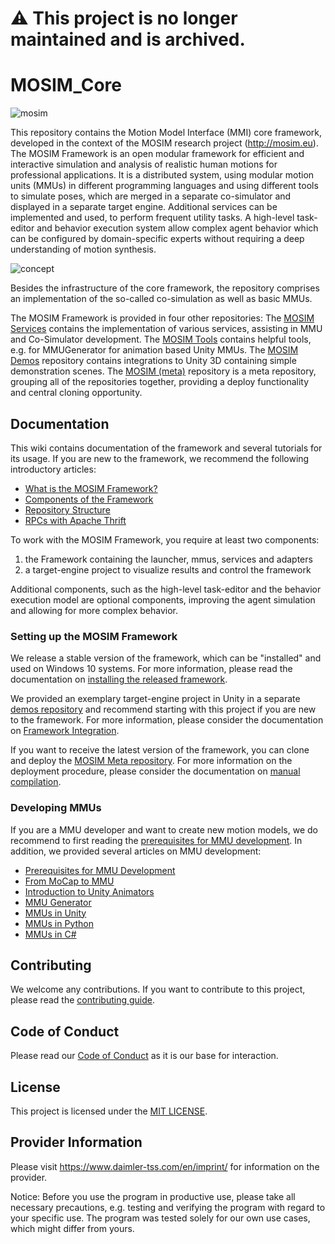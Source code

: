 <!-- SPDX-License-Identifier: MIT -->
# :warning: This project is no longer maintained and is archived.

# MOSIM_Core

![mosim](https://mosim.eu/____impro/1/onewebmedia/MOSIM%20Logo%20white%20background%20150.png?etag=%221b8a-5c57fd19%22&sourceContentType=image%2Fpng&ignoreAspectRatio&resize=150%2B84&extract=0%2B7%2B149%2B59)


This repository contains the Motion Model Interface (MMI) core framework, developed in the context of the MOSIM research project (http://mosim.eu).
The MOSIM Framework is an open modular framework for efficient and interactive simulation and analysis of realistic human motions for professional applications. It is a distributed system, using modular motion units (MMUs) in different programming languages and using different tools to simulate poses, which are merged in a separate co-simulator and displayed in a separate target engine. Additional services can be implemented and used, to perform frequent utility tasks. A high-level task-editor and behavior execution system allow complex agent behavior which can be configured by domain-specific experts without requiring a deep understanding of motion synthesis. 

![concept](https://mosim.eu/____impro/1/onewebmedia/Artchitecture.png?etag=W%2F%2217ea6-5d566ea0%22&sourceContentType=image%2Fpng&ignoreAspectRatio&resize=845%2B366&extract=20%2B22%2B801%2B334)

Besides the infrastructure of the core framework, the repository comprises an implementation of the so-called co-simulation as well as basic MMUs.

The MOSIM Framework is provided in four other repositories: The [MOSIM Services](https://github.com/Daimler/mosim_services) contains the implementation of various services, assisting in MMU and Co-Simulator development. The [MOSIM Tools](https://github.com/Daimler/mosim_tools) contains helpful tools, e.g. for MMUGenerator for animation based Unity MMUs. 
The [MOSIM Demos](https://github.com/Daimler/unitydemo) repository contains integrations to Unity 3D containing simple demonstration scenes.
The [MOSIM (meta)](https://github.com/Daimler/mosim) repository is a meta repository, grouping all of the repositories together, providing a deploy functionality and central cloning opportunity.

## Documentation

This wiki contains documentation of the framework and several tutorials for its usage. If you are new to the framework, we recommend the following introductory articles:

  * [What is the MOSIM Framework?](./Introduction)
  * [Components of the Framework](./Components-of-the-Framework)
  * [Repository Structure](https://github.com/Daimler/MOSIM_Core/wiki/Repository-Structure)
  * [RPCs with Apache Thrift](./RPCs-with-Apache-Thrift)

To work with the MOSIM Framework, you require at least two components:
1. the Framework containing the launcher, mmus, services and adapters
2. a target-engine project to visualize results and control the framework

Additional components, such as the high-level task-editor and the behavior execution model are optional components, improving the agent simulation and allowing for more complex behavior. 

### Setting up the MOSIM Framework

We release a stable version of the framework, which can be "installed" and used on Windows 10 systems. For more information, please read the documentation on [installing the released framework](https://github.com/Daimler/mosim_core/wiki/InstallPrecompiled). 

We provided an exemplary target-engine project in Unity in a separate [demos repository](https://github.com/Daimler/MOSIM_Demos) and recommend starting with this project if you are new to the framework. For more information, please consider the documentation on [Framework Integration](https://github.com/Daimler/mosim_core/wiki/IntegratingFramework).

If you want to receive the latest version of the framework, you can clone and deploy the [MOSIM Meta repository](https://github.com/Daimler/MOSIM). For more information on the deployment procedure, please consider the documentation on [manual compilation](https://github.com/Daimler/mosim_core/wiki/CompileFramework). 

### Developing MMUs

If you are a MMU developer and want to create new motion models, we do recommend to first reading the [prerequisites for MMU development](https://github.com/Daimler/MOSIM_Core/wiki/What-do-I-need-for-MMU-development%3F). In addition, we provided several articles on MMU development: 

* [Prerequisites for MMU Development](https://github.com/Daimler/MOSIM_Core/wiki/What-do-I-need-for-MMU-development%3F)
* [From MoCap to MMU](https://github.com/Daimler/MOSIM_Core/wiki/From-MoCap-to-MMU)
* [Introduction to Unity Animators](https://github.com/Daimler/MOSIM_Core/wiki/Introduction-to-Unity-Animators)
* [MMU Generator](https://github.com/Daimler/MOSIM_Tools/wiki/MMU-Generator)
* [MMUs in Unity](https://github.com/Daimler/MOSIM_Core/wiki/MMUs-in-Unity)
* [MMUs in Python](https://github.com/Daimler/MOSIM_Core/wiki/MMUs-in-Python)
* [MMUs in C#](https://github.com/Daimler/MOSIM_Core/wiki/MMUs-in-C%23)

## Contributing

We welcome any contributions.
If you want to contribute to this project, please read the [contributing guide](CONTRIBUTING.md).

## Code of Conduct

Please read our [Code of Conduct](https://github.com/Daimler/daimler-foss/blob/master/CODE_OF_CONDUCT.md) as it is our base for interaction.

## License

This project is licensed under the [MIT LICENSE](LICENSE).

## Provider Information

Please visit <https://www.daimler-tss.com/en/imprint/> for information on the provider.

Notice: Before you use the program in productive use, please take all necessary precautions,
e.g. testing and verifying the program with regard to your specific use.
The program was tested solely for our own use cases, which might differ from yours.
